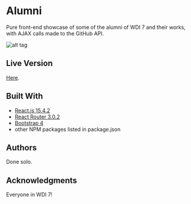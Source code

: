 # Alumni

Pure front-end showcase of some of the alumni of WDI 7 and their works, with AJAX calls made to the GitHub API.

![alt tag](http://i.giphy.com/xLQPotOZpxhAs.gif)

## Live Version

[Here](https://melvinthemok.github.io/alumni).

## Built With

* [React.js 15.4.2](https://facebook.github.io/react/)
* [React Router 3.0.2](https://github.com/ReactTraining/react-router/)
* [Bootstrap 4](https://v4-alpha.getbootstrap.com/)
* other NPM packages listed in package.json

## Authors

Done solo.

## Acknowledgments

Everyone in WDI 7!
